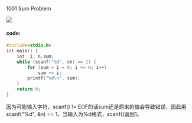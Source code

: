 1001  Sum Problem

![](https://raw.githubusercontent.com/wcowboy/Photos/master/ACM/1001Sum%20Problem.png?token=Ae6Xb3isXHi86_FXbkiPYuYjSTz2lL5mks5cSc6fwA%3D%3D)

#### code:

```c
#include<stdio.h>
int main() {
	int  i, n,sum;
	while (scanf("%d", &n) == 1) {
		for (sum = i = 0; i <= n; i++)
			sum += i;
		printf("%d\n", sum);
	}
	return 0;
}
```

因为可能输入字符，scanf() != EOF的话sum还是原来的值会导致错误，因此用scanf("%d", &n) == 1，当输入为%d格式，scanf()返回1。